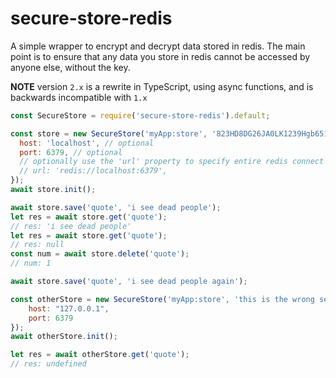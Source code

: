 # secure-store-redis

A simple wrapper to encrypt and decrypt data stored in redis. 
The main point is to ensure that any data you store in redis cannot be accessed 
by anyone else, without the key.


**NOTE** version `2.x` is a rewrite in TypeScript, using async functions, and is 
backwards incompatible with `1.x`


```javascript
const SecureStore = require('secure-store-redis').default;

const store = new SecureStore('myApp:store', '823HD8DG26JA0LK1239Hgb651TWfs0j1', {
  host: 'localhost', // optional
  port: 6379, // optional
  // optionally use the 'url' property to specify entire redis connect string
  // url: 'redis://localhost:6379',
});
await store.init();

await store.save('quote', 'i see dead people');
let res = await store.get('quote');
// res: 'i see dead people'
let res = await store.get('quote');
// res: null
const num = await store.delete('quote');
// num: 1

await store.save('quote', 'i see dead people again');

const otherStore = new SecureStore('myApp:store', 'this is the wrong secret', {
    host: "127.0.0.1",
    port: 6379
});
await otherStore.init();

let res = await otherStore.get('quote');
// res: undefined
```
